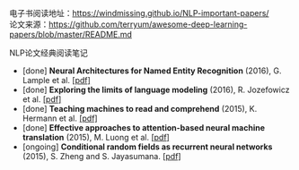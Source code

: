 电子书阅读地址：https://windmissing.github.io/NLP-important-papers/  
论文来源：https://github.com/terryum/awesome-deep-learning-papers/blob/master/README.md  

NLP论文经典阅读笔记

- [done] **Neural Architectures for Named Entity Recognition** (2016), G. Lample et al. [[pdf]](http://aclweb.org/anthology/N/N16/N16-1030.pdf)
- [done] **Exploring the limits of language modeling** (2016), R. Jozefowicz et al. [[pdf]](http://arxiv.org/pdf/1602.02410)
- [done] **Teaching machines to read and comprehend** (2015), K. Hermann et al. [[pdf]](http://papers.nips.cc/paper/5945-teaching-machines-to-read-and-comprehend.pdf)
- [done] **Effective approaches to attention-based neural machine translation** (2015), M. Luong et al. [[pdf]](https://arxiv.org/pdf/1508.04025)
- [ongoing] **Conditional random fields as recurrent neural networks** (2015), S. Zheng and S. Jayasumana. [[pdf]](http://www.cv-foundation.org/openaccess/content_iccv_2015/papers/Zheng_Conditional_Random_Fields_ICCV_2015_paper.pdf)
